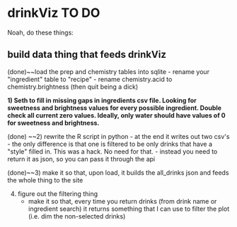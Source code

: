# drinkViz TO DO

Noah, do these things:

## build data thing that feeds drinkViz

(done)~~load the prep and chemistry tables into sqlite
    - rename your "ingredient" table to "recipe"
    - rename chemistry.acid to chemistry.brightness (then quit being a dick)

**1) Seth to fill in missing gaps in ingredients csv file.  Looking for sweetness and brightness values for every possible ingredient. Double check all current zero values.  Ideally, only water should have values of 0 for sweetness and brightness.**

(done) ~~2) rewrite the R script in python
    - at the end it writes out two csv's
        - the only difference is that one is filtered to be only drinks that have a "style" filled in. This was a hack. No need for that.
    - instead you need to return it as json, so you can pass it through the api

(done)~~3) make it so that, upon load, it builds the all_drinks json and feeds the whole thing to the site

4) figure out the filtering thing
    - make it so that, every time you return drinks (from drink name or ingredient search) it returns something that I can use to filter the plot (i.e. dim the non-selected drinks)




